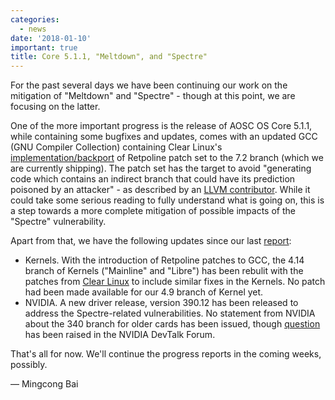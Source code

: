 ```yaml
---
categories:
  - news
date: '2018-01-10'
important: true
title: Core 5.1.1, "Meltdown", and "Spectre"
---
```



For the past several days we have been continuing our work on the mitigation of "Meltdown" and "Spectre" - though at this point, we are focusing on the latter.

One of the more important progress is the release of AOSC OS Core 5.1.1, while containing some bugfixes and updates, comes with an updated GCC (GNU Compiler Collection) containing Clear Linux's [implementation/backport](https://github.com/clearlinux-pkgs/gcc/blob/master/retpoline.patch) of Retpoline  patch set to the 7.2 branch (which we are currently shipping). The patch set has the target to avoid "generating code which contains an indirect
branch that could have its prediction poisoned by an attacker" - as described by an [LLVM contributor](https://reviews.llvm.org/D41723). While it could take some serious reading to fully understand what is going on, this is a step towards a more complete mitigation of possible impacts of the "Spectre" vulnerability.

Apart from that, we have the following updates since our last [report](https:/news/4444-daily-progress-report-aosc-os-meltdown-and-spectre):

- Kernels. With the introduction of Retpoline patches to GCC, the 4.14 branch of Kernels ("Mainline" and "Libre") has been rebulit with the patches from [Clear Linux](https://github.com/clearlinux-pkgs/linux) to include similar fixes in the Kernels. No patch had been made available for our 4.9 branch of Kernel yet.
- NVIDIA. A new driver release, version 390.12 has been released to address the Spectre-related vulnerabilities. No statement from NVIDIA about the 340 branch for older cards has been issued, though [question](https://devtalk.nvidia.com/default/topic/1028537/spectre-fix-backport-for-340/) has been raised in the NVIDIA DevTalk Forum.

That's all for now. We'll continue the progress reports in the coming weeks, possibly.

— Mingcong Bai